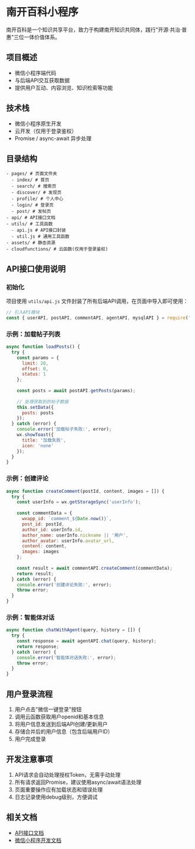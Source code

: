 # 南开百科小程序

南开百科是一个知识共享平台，致力于构建南开知识共同体，践行"开源·共治·普惠"三位一体价值体系。

## 项目概述

- 微信小程序端代码
- 与后端API交互获取数据
- 提供用户互动、内容浏览、知识检索等功能

## 技术栈

- 微信小程序原生开发
- 云开发（仅用于登录鉴权）
- Promise / async-await 异步处理

## 目录结构

```plaintext
- pages/ # 页面文件夹
  - index/ # 首页
  - search/ # 搜索页
  - discover/ # 发现页
  - profile/ # 个人中心
  - login/ # 登录页
  - post/ # 发帖页
- api/ # API接口文档
- utils/ # 工具函数
  - api.js # API接口封装
  - util.js # 通用工具函数
- assets/ # 静态资源
- cloudfunctions/ # 云函数(仅用于登录鉴权)
```

## API接口使用说明

### 初始化

项目使用 `utils/api.js` 文件封装了所有后端API调用，在页面中导入即可使用：

```javascript
// 引入API模块
const { userAPI, postAPI, commentAPI, agentAPI, mysqlAPI } = require('../../utils/api/index');
```

### 示例：加载帖子列表

```javascript
async function loadPosts() {
  try {
    const params = {
      limit: 20,
      offset: 0,
      status: 1
    };
    
    const posts = await postAPI.getPosts(params);
    
    // 处理获取到的帖子数据
    this.setData({
      posts: posts
    });
  } catch (error) {
    console.error('加载帖子失败:', error);
    wx.showToast({
      title: '加载失败',
      icon: 'none'
    });
  }
}
```

### 示例：创建评论

```javascript
async function createComment(postId, content, images = []) {
  try {
    const userInfo = wx.getStorageSync('userInfo');
    
    const commentData = {
      wxapp_id: `comment_${Date.now()}`,
      post_id: postId,
      author_id: userInfo.id,
      author_name: userInfo.nickname || '用户',
      author_avatar: userInfo.avatar_url,
      content: content,
      images: images
    };
    
    const result = await commentAPI.createComment(commentData);
    return result;
  } catch (error) {
    console.error('创建评论失败:', error);
    throw error;
  }
}
```

### 示例：智能体对话

```javascript
async function chatWithAgent(query, history = []) {
  try {
    const response = await agentAPI.chat(query, history);
    return response;
  } catch (error) {
    console.error('智能体对话失败:', error);
    throw error;
  }
}
```

## 用户登录流程

1. 用户点击"微信一键登录"按钮
2. 调用云函数获取用户openid和基本信息
3. 将用户信息发送到后端API创建/更新用户
4. 存储合并后的用户信息（包含后端用户ID）
5. 用户完成登录

## 开发注意事项

1. API请求会自动处理授权Token，无需手动处理
2. 所有请求返回Promise，建议使用async/await语法处理
3. 页面重要操作应有加载状态和错误处理
4. 日志记录使用debug级别，方便调试

## 相关文档

- [API接口文档](./api/README.md)
- [微信小程序开发文档](https://developers.weixin.qq.com/miniprogram/dev/framework/)

